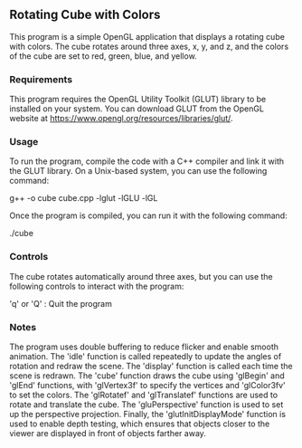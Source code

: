 ## Rotating Cube with Colors
This program is a simple OpenGL application that displays a rotating cube with colors. The cube rotates around three axes, x, y, and z, and the colors of the cube are set to red, green, blue, and yellow.

### Requirements
This program requires the OpenGL Utility Toolkit (GLUT) library to be installed on your system. You can download GLUT from the OpenGL website at https://www.opengl.org/resources/libraries/glut/.

### Usage
To run the program, compile the code with a C++ compiler and link it with the GLUT library. On a Unix-based system, you can use the following command:

g++ -o cube cube.cpp -lglut -lGLU -lGL

Once the program is compiled, you can run it with the following command:

./cube
### Controls

The cube rotates automatically around three axes, but you can use the following controls to interact with the program:

'q' or 'Q' : Quit the program
### Notes

The program uses double buffering to reduce flicker and enable smooth animation. 
The 'idle' function is called repeatedly to update the angles of rotation and redraw the scene. 
The 'display' function is called each time the scene is redrawn. 
The 'cube' function draws the cube using 'glBegin' and 'glEnd' functions, with 'glVertex3f' to specify the vertices and 'glColor3fv' to set the colors. 
The 'glRotatef' and 'glTranslatef' functions are used to rotate and translate the cube. 
The 'gluPerspective' function is used to set up the perspective projection. Finally, 
the 'glutInitDisplayMode' function is used to enable depth testing, which ensures that objects closer to the viewer are displayed in front of objects farther away.
